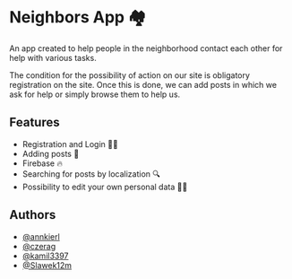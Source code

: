 
# Neighbors App :houses:

An app created to help people in the neighborhood contact each other for help with various tasks.

The condition for the possibility of action on our site is obligatory registration on the site. Once this is done, we can add posts in which we ask for help or simply browse them to help us.




## Features

- Registration and Login :man_technologist:
- Adding posts :memo:
- Firebase :fire:
- Searching for posts by localization :mag:
- Possibility to edit your own personal data :man::woman:




## Authors

- [@annkierl](https://github.com/annkierl)
- [@czerag](https://www.github.com/czerag)
- [@kamil3397](https://github.com/kamil3397)
- [@Slawek12m](https://github.com/Slawek12m)

